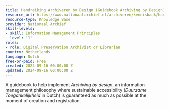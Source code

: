 ```yaml
---
title: Handreiking Archiveren by Design (Guidebook Archiving by Design)
resource_url: https://www.nationaalarchief.nl/archiveren/kennisbank/handreiking-archiveren-by-design
resource-type: Knowledge Base
provider: Nationaal Archief
skill-levels:
- skill: Information Management Principles
  level: '1'
roles:
- role: Digital Preservation Archivist or Librarian
country: Netherlands
language: Dutch
free-or-paid: Free
created: 2024-09-16 00:00:00 Z
updated: 2024-09-16 00:00:00 Z
---
```


A guidebook to help implement *Archiving by design*, an information management philosophy where sustainable accessibility (*Duurzame Toegankelijkheid* in Dutch) is guaranteed as much as possible at the moment of creation and registration.
